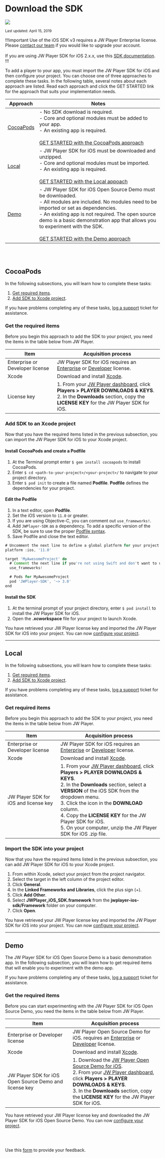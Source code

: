 # Download the SDK

<img src="https://img.shields.io/badge/SDK-iOS%20v3-0AAC29.svg?logo=apple">

<sup>Last updated: April 15, 2019</sup> 

!!!important
Use of the iOS SDK v3 requires a JW Player Enterprise license. Please [contact our team](https://www.jwplayer.com/contact-us/?utm_source=developer&utm_medium=CTA&utm_campaign=player-docs) if you would like to upgrade your account.<br/><br/>
If you are using JW Player SDK for iOS 2.x.x, use this [SDK documentation](https://developer.jwplayer.com/sdk/ios/docs/v2/developer-guide/index.html).
!!!

To add a player to your app, you must import the JW Player SDK for iOS and then configure your project. You can choose one of three approaches to complete these tasks. In the following table, several notes about each approach are listed. Read each approach and click the GET STARTED link for the approach that suits your implementation needs.

|Approach|Notes|
|---|---|
|[CocoaPods](#cocoapods)|- No SDK download is required.<br/> - Core and optional modules must be added to your app.<br/>- An existing app is required.<br/><br/>[GET STARTED with the CocoaPods approach](#cocoapods)|
|[Local](#local)|- JW Player SDK for iOS must be downloaded and unzipped.<br/>- Core and optional modules must be imported.<br/>- An existing app is required.<br/><br/>[GET STARTED with the Local appoach](#local)|
|[Demo](#demo)|- JW Player SDK for iOS Open Source Demo must be downloaded.<br/>- All modules are included. No modules need to be imported or set as dependencies.<br/>- An existing app is not required. The open source demo is a basic demonstration app that allows you to experiment with the SDK.<br/><br/>[GET STARTED with the Demo approach](#demo)|

<br/><br/>
<a name="cocoapods"></a>

## CocoaPods
In the following subsections, you will learn how to complete these tasks:

1. [Get required items](#cocoapods-reqitems).
2. [Add SDK to Xcode project](#cocoapods-addsdk).

If you have problems completing any of these tasks, [log a support](https://support.jwplayer.com/submit-support-case) ticket for assistance.


<a name="cocoapods-reqitems"></a>

### Get the required items

Before you begin this approach to add the SDK to your project, you need the items in the table below from JW Player.

|Item|Acquisition process|
|---|---|
|Enterprise or Developer license|JW Player SDK for iOS requires an [Enterprise](https://www.jwplayer.com/contact-us/?utm_source=developer&utm_medium=CTA&utm_campaign=Developer%20Nav%20Upgrade) or [Developer](https://developer.jwplayer.com/sign-up/) license.|
|Xcode| Download and install <a href="https://developer.apple.com/support/xcode/" target="_blank">Xcode<a/>.|
|License key | 1. From your <a href="https://dashboard.jwplayer.com/#/welcome" target="_blank">JW Player dashboard</a>, click **Players > PLAYER DOWNLOADS & KEYS**.<br/>2. In the **Downloads** section, copy the **LICENSE KEY** for the JW Player SDK for iOS.|


<a name="cocoapods-addsdk"></a>
### Add SDK to an Xcode project

Now that you have the required items listed in the previous subsection, you can import the JW Player SDK for iOS to your Xcode project.

#### Install CocoaPods and create a Podfile

1. At the Terminal prompt enter `$ gem install cocoapods` to install CocoaPods.
2. Enter `$ cd <path-to-your-project>/<your-project>/` to navigate to your project directory. 
3. Enter `$ pod init` to create a file named **Podfile**. **Podfile** defines the dependencies for your project.


#### Edit the Podfile
1. In a text editor, open **Podfile**.
2. Set the iOS version to `11.0` or greater.
3. If you are using Objective-C, you can comment out `use_frameworks!`. 
4. Add `JWPlayer-SDK` as a dependency. To add a specific version of the SDK, be sure to use the proper <a href="https://guides.cocoapods.org/using/the-podfile.html" target="_blank">Podfile syntax</a>.
5. Save Podfile and close the text editor. 

```groovy
# Uncomment the next line to define a global platform for your project
platform :ios, '11.0'

target 'MyAwesomeProject' do
  # Comment the next line if you're not using Swift and don't want to use dynamic frameworks
  use_frameworks!

  # Pods for MyAwesomeProject
  pod 'JWPlayer-SDK', '~> 3.0'
end
```
#### Install the SDK

1. At the terminal prompt of your project directory, enter `$ pod install` to install the JW Player SDK for iOS.
2. Open the **.xcworkspace** file for your project to launch Xcode.

You have retrieved your JW Player license key and imported the JW Player SDK for iOS into your project. You can now [configure your project](../configure-your-project).

---

<a name="local"></a>

## Local

In the following subsections, you will learn how to complete these tasks:

1. [Get required items](#local-reqitems).
2. [Add SDK to Xcode project](#local-addsdk).

If you have problems completing any of these tasks, [log a support](https://support.jwplayer.com/submit-support-case) ticket for assistance.


<a name="local-reqitems"></a>

### Get required items

Before you begin this approach to add the SDK to your project, you need the items in the table below from JW Player.

|Item|Acquisition process|
|---|---|
|Enterprise or Developer license|JW Player SDK for iOS requires an [Enterprise](https://www.jwplayer.com/pricing/?utm_source=developer&utm_medium=CTA&utm_campaign=Developer%20Nav%20Upgrade) or [Developer](https://developer.jwplayer.com/sign-up/) license.|
|Xcode| Download and install <a href="https://developer.apple.com/support/xcode/" target="_blank">Xcode<a/>.|
|JW Player SDK for iOS and license key | 1. From your <a href="https://dashboard.jwplayer.com/#/welcome" target="_blank">JW Player dashboard</a>, click **Players > PLAYER DOWNLOADS & KEYS**.<br/>2. In the **Downloads** section, select a **VERSION** of the iOS SDK from the dropdown menu.<br/>3. Click the icon in the **DOWNLOAD** column.<br/>4. Copy the **LICENSE KEY** for the JW Player SDK for iOS.<br/>5. On your computer, unzip the JW Player SDK for iOS .zip file.|

<a name="local-addsdk"></a>

### Import the SDK into your project

Now that you have the required items listed in the previous subsection, you can add JW Player SDK for iOS to your Xcode project.

1. From within Xcode, select your project from the project navigator.
2. Select the target in the left column of the project editor.
3. Click **General**.
4. In the **Linked Frameworks and Libraries**, click the plus sign (+).
5. Click **Add Other**.
6. Select **JWPlayer_iOS_SDK.framework** from the **jwplayer-ios-sdk/Framework** folder on your computer.
7. Click **Open**.

You have retrieved your JW Player license key and imported the JW Player SDK for iOS into your project. You can now [configure your project](../configure-your-project).

---

<a name="demo"></a>

## Demo

The JW Player SDK for iOS Open Source Demo is a basic demonstration app. In the following subsection, you will learn how to get required items that will enable you to experiment with the demo app.

If you have problems completing any of these tasks, [log a support](https://support.jwplayer.com/submit-support-case) ticket for assistance.

### Get the required items

Before you can start experimenting with the JW Player SDK for iOS Open Source Demo, you need the items in the table below from JW Player.

|Item|Acquisition process|
|---|---|
|Enterprise or Developer license|JW Player Open Source Demo for iOS. requires an [Enterprise](https://www.jwplayer.com/pricing/?utm_source=developer&utm_medium=CTA&utm_campaign=Developer%20Nav%20Upgrade) or [Developer](https://developer.jwplayer.com/sign-up/) license.|
|Xcode| Download and install <a href="https://developer.apple.com/support/xcode/" target="_blank">Xcode<a/>.|
|JW Player SDK for iOS Open Source Demo and license key | 1. Download the <a href="https://github.com/jwplayer/jwplayer-sdk-ios-demo" target="_blank">JW Player Open Source Demo for iOS</a>. <br/>2. From your <a href="https://dashboard.jwplayer.com/#/welcome" target="_blank">JW Player dashboard</a>, click **Players > PLAYER DOWNLOADS & KEYS**.<br/>3. In the **Downloads** section, copy the **LICENSE KEY** for the JW Player SDK for iOS.|

You have retrieved your JW Player license key and downloaded the JW Player SDK for iOS Open Source Demo. You can now [configure your project](../configure-your-project).

<br/><br/>
<div id="wufoo-mff60sc1xnn4cu">
Use this <a href="https://jwplayerdocs.wufoo.com/forms/mff60sc1xnn4cu">form</a> to provide your feedback.
</div>
<script type="text/javascript">var mff60sc1xnn4cu;(function(d, t) {
var s = d.createElement(t), options = {
'userName':'jwplayerdocs',
'formHash':'mff60sc1xnn4cu',
'autoResize':true,
'height':'288',
'async':true,
'host':'wufoo.com',
'header':'show',
'ssl':true,
'defaultValues': 'field118=' + location.pathname};
s.src = ('https:' == d.location.protocol ? 'https://' : 'http://') + 'www.wufoo.com/scripts/embed/form.js';
s.onload = s.onreadystatechange = function() {
var rs = this.readyState; if (rs) if (rs != 'complete') if (rs != 'loaded') return;
try { mff60sc1xnn4cu = new WufooForm();mff60sc1xnn4cu.initialize(options);mff60sc1xnn4cu.display(); } catch (e) {}};
var scr = d.getElementsByTagName(t)[0], par = scr.parentNode; par.insertBefore(s, scr);
})(document, 'script');</script>

